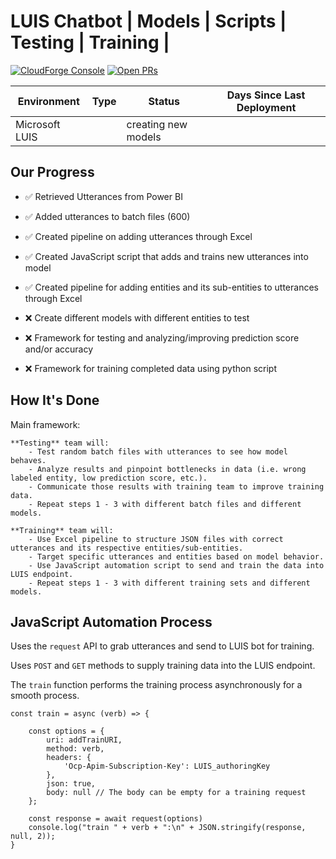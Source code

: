 # LUIS Chatbot | Models | Scripts | Testing | Training |
<!-- forge.header -->
[![CloudForge Console][console_shield]][console_url] [![Open PRs][pr_shield]][pr_url]

| Environment   | Type          | Status        | Days Since Last Deployment |
| ------------- | ------------- | ------------- | -------------------------- |
| Microsoft LUIS |              | creating new models |                      |
<!-- /forge.header -->

<!-- Add your content here -->
## Our Progress
- :white_check_mark: Retrieved Utterances from Power BI

- :white_check_mark: Added utterances to batch files (600)

- :white_check_mark: Created pipeline on adding utterances through Excel

- :white_check_mark: Created JavaScript script that adds and trains new utterances into model

- :white_check_mark: Created pipeline for adding entities and its sub-entities to utterances through Excel

- :x: Create different models with different entities to test

- :x: Framework for testing and analyzing/improving prediction score and/or accuracy

- :x: Framework for training completed data using python script


## How It's Done
Main framework:

    **Testing** team will:
        - Test random batch files with utterances to see how model behaves.
        - Analyze results and pinpoint bottlenecks in data (i.e. wrong labeled entity, low prediction score, etc.).
        - Communicate those results with training team to improve training data.
        - Repeat steps 1 - 3 with different batch files and different models.
    
    **Training** team will:
        - Use Excel pipeline to structure JSON files with correct utterances and its respective entities/sub-entities.
        - Target specific utterances and entities based on model behavior.
        - Use JavaScript automation script to send and train the data into LUIS endpoint.
        - Repeat steps 1 - 3 with different training sets and different models.


## JavaScript Automation Process
Uses the `request` API to grab utterances and send to LUIS bot for training.

Uses `POST` and `GET` methods to supply training data into the LUIS endpoint.

The `train` function performs the training process asynchronously for a smooth process.

```
const train = async (verb) => {

    const options = {
        uri: addTrainURI,
        method: verb,
        headers: {
            'Ocp-Apim-Subscription-Key': LUIS_authoringKey
        },
        json: true,
        body: null // The body can be empty for a training request
    };

    const response = await request(options)
    console.log("train " + verb + ":\n" + JSON.stringify(response, null, 2));
}
```



<!-- forge.links -->

[console_url]: https://console.forge.lmig.com/artifact/d96e3084-e266-4d2f-9345-64c3c780f937 "Console URL"
[console_shield]: https://shields.lmig.com/static.svg?label=CloudForge%20Console&message=haae_luis&colorA=1A1446&colorB=78E1E1
[pr_url]: https://git.forge.lmig.com/projects/HAAE/repos/haae-luis/pull-requests
[pr_shield]: https://shields.lmig.com/bitbucket/pull-requests/haae/haae-luis/open.svg

<!-- /forge.links -->
